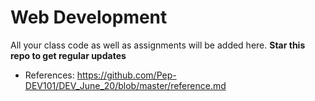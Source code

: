 # Web Development 
 All your class code as well as assignments will be added here.
 **Star this repo to get regular updates** 
* References: https://github.com/Pep-DEV101/DEV_June_20/blob/master/reference.md
